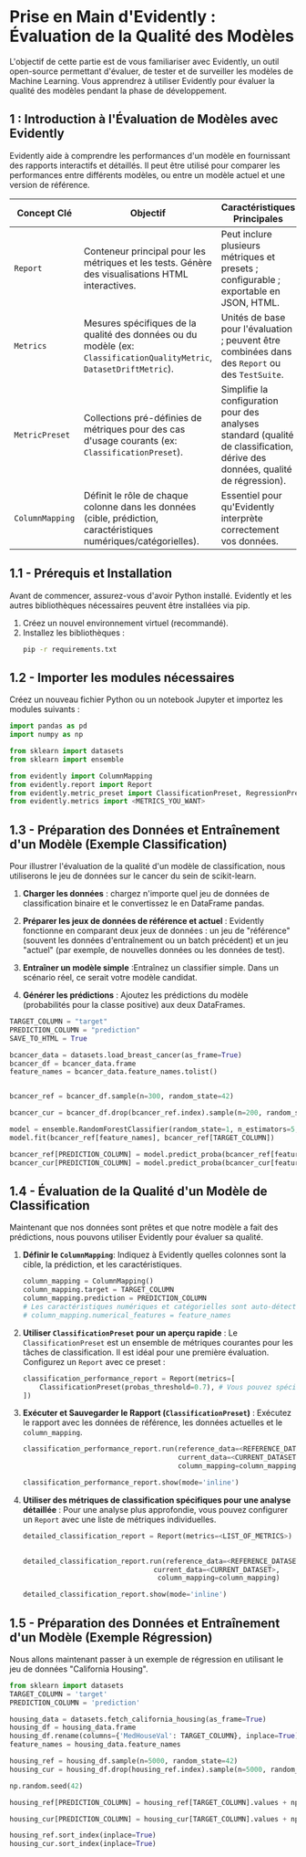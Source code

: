 # Prise en Main d'Evidently : Évaluation de la Qualité des Modèles

L'objectif de cette partie est de vous familiariser avec Evidently, un outil open-source permettant d'évaluer, de tester et de surveiller les modèles de Machine Learning. Vous apprendrez à utiliser Evidently pour évaluer la qualité des modèles pendant la phase de développement.

## 1 : Introduction à l'Évaluation de Modèles avec Evidently

Evidently aide à comprendre les performances d'un modèle en fournissant des rapports interactifs et détaillés. Il peut être utilisé pour comparer les performances entre différents modèles, ou entre un modèle actuel et une version de référence.

| Concept Clé         | Objectif                                                                                                | Caractéristiques Principales                                                                                                   |
| ------------------- | ------------------------------------------------------------------------------------------------------- | ------------------------------------------------------------------------------------------------------------------------------ |
| `Report`            | Conteneur principal pour les métriques et les tests. Génère des visualisations HTML interactives.       | Peut inclure plusieurs métriques et presets ; configurable ; exportable en JSON, HTML.                                        |
| `Metrics`           | Mesures spécifiques de la qualité des données ou du modèle (ex: `ClassificationQualityMetric`, `DatasetDriftMetric`). | Unités de base pour l'évaluation ; peuvent être combinées dans des `Report` ou des `TestSuite`.                             |
| `MetricPreset`      | Collections pré-définies de métriques pour des cas d'usage courants (ex: `ClassificationPreset`).       | Simplifie la configuration pour des analyses standard (qualité de classification, dérive des données, qualité de régression). |
| `ColumnMapping`     | Définit le rôle de chaque colonne dans les données (cible, prédiction, caractéristiques numériques/catégorielles). | Essentiel pour qu'Evidently interprète correctement vos données.                                                               |

## 1.1 - Prérequis et Installation

Avant de commencer, assurez-vous d'avoir Python installé. Evidently et les autres bibliothèques nécessaires peuvent être installées via pip.

1.  Créez un nouvel environnement virtuel (recommandé).
2.  Installez les bibliothèques :
    ```bash
    pip -r requirements.txt
    ```

## 1.2 - Importer les modules nécessaires

Créez un nouveau fichier Python ou un notebook Jupyter et importez les modules suivants :

```python
import pandas as pd
import numpy as np

from sklearn import datasets
from sklearn import ensemble

from evidently import ColumnMapping
from evidently.report import Report
from evidently.metric_preset import ClassificationPreset, RegressionPreset
from evidently.metrics import <METRICS_YOU_WANT>
```

## 1.3 - Préparation des Données et Entraînement d'un Modèle (Exemple Classification)

Pour illustrer l'évaluation de la qualité d'un modèle de classification, nous utiliserons le jeu de données sur le cancer du sein de scikit-learn.

1.  **Charger les données** : chargez n'importe quel jeu de données de classification binaire et le convertissez le en DataFrame pandas.


1.  **Préparer les jeux de données de référence et actuel** :
    Evidently fonctionne en comparant deux jeux de données : un jeu de "référence" (souvent les données d'entraînement ou un batch précédent) et un jeu "actuel" (par exemple, de nouvelles données ou les données de test).


2.  **Entraîner un modèle simple** :Entraînez un classifier simple. Dans un scénario réel, ce serait votre modèle candidat.


3.  **Générer les prédictions** :
    Ajoutez les prédictions du modèle (probabilités pour la classe positive) aux deux DataFrames.

```python
TARGET_COLUMN = "target"
PREDICTION_COLUMN = "prediction"
SAVE_TO_HTML = True

bcancer_data = datasets.load_breast_cancer(as_frame=True)
bcancer_df = bcancer_data.frame
feature_names = bcancer_data.feature_names.tolist()


bcancer_ref = bcancer_df.sample(n=300, random_state=42)

bcancer_cur = bcancer_df.drop(bcancer_ref.index).sample(n=200, random_state=42)

model = ensemble.RandomForestClassifier(random_state=1, n_estimators=5, max_depth=3)
model.fit(bcancer_ref[feature_names], bcancer_ref[TARGET_COLUMN])

bcancer_ref[PREDICTION_COLUMN] = model.predict_proba(bcancer_ref[feature_names])[:, 1]
bcancer_cur[PREDICTION_COLUMN] = model.predict_proba(bcancer_cur[feature_names])[:, 1]
```
## 1.4 - Évaluation de la Qualité d'un Modèle de Classification

Maintenant que nos données sont prêtes et que notre modèle a fait des prédictions, nous pouvons utiliser Evidently pour évaluer sa qualité.

1.  **Définir le `ColumnMapping`**:
    Indiquez à Evidently quelles colonnes sont la cible, la prédiction, et les caractéristiques.

    ```python
    column_mapping = ColumnMapping()
    column_mapping.target = TARGET_COLUMN
    column_mapping.prediction = PREDICTION_COLUMN
    # Les caractéristiques numériques et catégorielles sont auto-détectées si non spécifiées.
    # column_mapping.numerical_features = feature_names
    ```

2.  **Utiliser `ClassificationPreset` pour un aperçu rapide** :
    Le `ClassificationPreset` est un ensemble de métriques courantes pour les tâches de classification. Il est idéal pour une première évaluation. Configurez un `Report` avec ce preset :

    ```python
    classification_performance_report = Report(metrics=[
        ClassificationPreset(probas_threshold=0.7), # Vous pouvez spécifier un seuil pour les probabilités
    ])
    ```

3.  **Exécuter et Sauvegarder le Rapport (`ClassificationPreset`)** :
    Exécutez le rapport avec les données de référence, les données actuelles et le `column_mapping`.

    ```python
    classification_performance_report.run(reference_data=<REFERENCE_DATASET>,
                                          current_data=<CURRENT_DATASET>,
                                          column_mapping=column_mapping)

    classification_performance_report.show(mode='inline')
    ```

4.  **Utiliser des métriques de classification spécifiques pour une analyse détaillée** :
    Pour une analyse plus approfondie, vous pouvez configurer un `Report` avec une liste de métriques individuelles.

    ```python
    detailed_classification_report = Report(metrics=<LIST_OF_METRICS>)

   
    detailed_classification_report.run(reference_data=<REFERENCE_DATASET>,
                                    current_data=<CURRENT_DATASET>,
                                     column_mapping=column_mapping)
    
    detailed_classification_report.show(mode='inline')

    ```

## 1.5 - Préparation des Données et Entraînement d'un Modèle (Exemple Régression)

Nous allons maintenant passer à un exemple de régression en utilisant le jeu de données "California Housing".

```python
from sklearn import datasets
TARGET_COLUMN = 'target'
PREDICTION_COLUMN = 'prediction'

housing_data = datasets.fetch_california_housing(as_frame=True)
housing_df = housing_data.frame
housing_df.rename(columns={'MedHouseVal': TARGET_COLUMN}, inplace=True)
feature_names = housing_data.feature_names

housing_ref = housing_df.sample(n=5000, random_state=42)
housing_cur = housing_df.drop(housing_ref.index).sample(n=5000, random_state=123)

np.random.seed(42) 

housing_ref[PREDICTION_COLUMN] = housing_ref[TARGET_COLUMN].values + np.random.normal(0, 0.5, housing_ref.shape[0])

housing_cur[PREDICTION_COLUMN] = housing_cur[TARGET_COLUMN].values + np.random.normal(0.1, 0.6, housing_cur.shape[0])

housing_ref.sort_index(inplace=True)
housing_cur.sort_index(inplace=True)
```